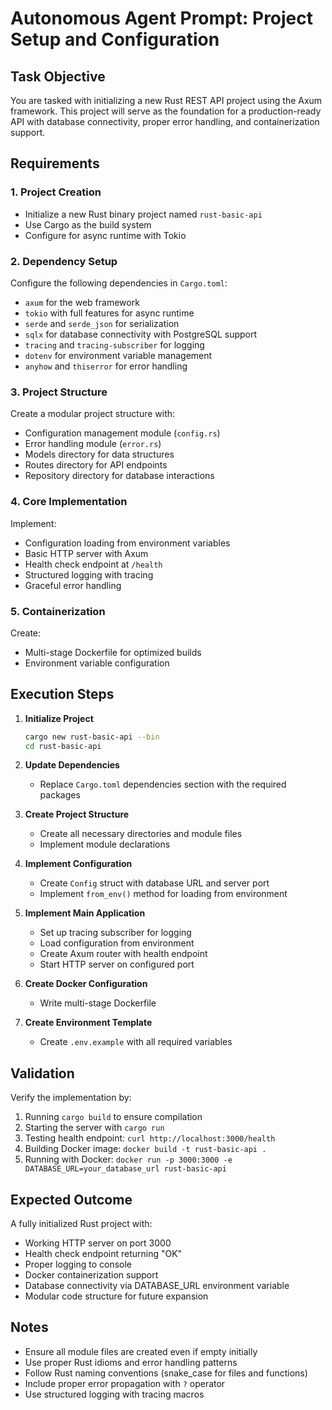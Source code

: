 # Autonomous Agent Prompt: Project Setup and Configuration

## Task Objective
You are tasked with initializing a new Rust REST API project using the Axum framework. This project will serve as the foundation for a production-ready API with database connectivity, proper error handling, and containerization support.

## Requirements

### 1. Project Creation
- Initialize a new Rust binary project named `rust-basic-api`
- Use Cargo as the build system
- Configure for async runtime with Tokio

### 2. Dependency Setup
Configure the following dependencies in `Cargo.toml`:
- `axum` for the web framework
- `tokio` with full features for async runtime
- `serde` and `serde_json` for serialization
- `sqlx` for database connectivity with PostgreSQL support
- `tracing` and `tracing-subscriber` for logging
- `dotenv` for environment variable management
- `anyhow` and `thiserror` for error handling

### 3. Project Structure
Create a modular project structure with:
- Configuration management module (`config.rs`)
- Error handling module (`error.rs`)
- Models directory for data structures
- Routes directory for API endpoints
- Repository directory for database interactions

### 4. Core Implementation
Implement:
- Configuration loading from environment variables
- Basic HTTP server with Axum
- Health check endpoint at `/health`
- Structured logging with tracing
- Graceful error handling

### 5. Containerization
Create:
- Multi-stage Dockerfile for optimized builds
- Environment variable configuration

## Execution Steps

1. **Initialize Project**
   ```bash
   cargo new rust-basic-api --bin
   cd rust-basic-api
   ```

2. **Update Dependencies**
   - Replace `Cargo.toml` dependencies section with the required packages

3. **Create Project Structure**
   - Create all necessary directories and module files
   - Implement module declarations

4. **Implement Configuration**
   - Create `Config` struct with database URL and server port
   - Implement `from_env()` method for loading from environment

5. **Implement Main Application**
   - Set up tracing subscriber for logging
   - Load configuration from environment
   - Create Axum router with health endpoint
   - Start HTTP server on configured port

6. **Create Docker Configuration**
   - Write multi-stage Dockerfile

7. **Create Environment Template**
   - Create `.env.example` with all required variables

## Validation

Verify the implementation by:
1. Running `cargo build` to ensure compilation
2. Starting the server with `cargo run`
3. Testing health endpoint: `curl http://localhost:3000/health`
4. Building Docker image: `docker build -t rust-basic-api .`
5. Running with Docker: `docker run -p 3000:3000 -e DATABASE_URL=your_database_url rust-basic-api`

## Expected Outcome

A fully initialized Rust project with:
- Working HTTP server on port 3000
- Health check endpoint returning "OK"
- Proper logging to console
- Docker containerization support
- Database connectivity via DATABASE_URL environment variable
- Modular code structure for future expansion

## Notes
- Ensure all module files are created even if empty initially
- Use proper Rust idioms and error handling patterns
- Follow Rust naming conventions (snake_case for files and functions)
- Include proper error propagation with `?` operator
- Use structured logging with tracing macros
